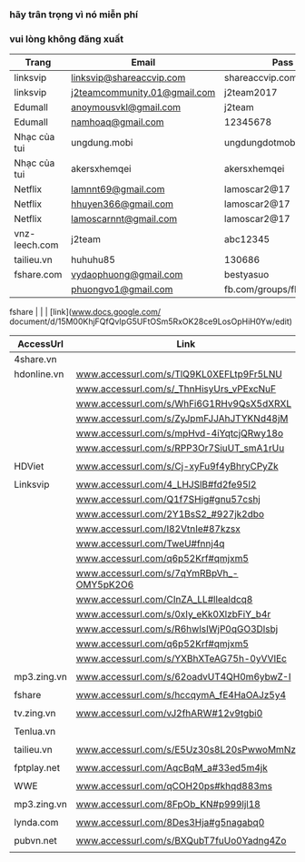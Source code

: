 ### hãy trân trọng vì nó miễn phí
### vui lòng không đăng xuất

Trang          | Email                         | Pass              | nguồn                       |
-------------- | ----------------------------- | ----------------- | -------                     |
linksvip       | linksvip@shareaccvip.com      | shareaccvip.com   | www.fb.com/499240453741413
linksvip       | j2teamcommunity.01@gmail.com  | j2team2017        | www.fb.com/502415123423946
Edumall        | anoymousvkl@gmail.com         | j2team            | www.fb.com/429143117417814
Edumall        | namhoaq@gmail.com             | 12345678          |
Nhạc của tui   | ungdung.mobi                  | ungdungdotmobi    |
Nhạc của tui   | akersxhemqei                  | akersxhemqei      | www.fb.com/504522519879873
Netflix        | lamnnt69@gmail.com            | lamoscar2@17      | www.fb.com/494840817514710
Netflix        | hhuyen366@gmail.com           | lamoscar2@17      | www.fb.com/494840817514710
Netflix        | lamoscarnnt@gmail.com         | lamoscar2@17      | www.fb.com/494840817514710
vnz-leech.com  | j2team		                   | abc12345          |
tailieu.vn     | huhuhu85                      | 130686            | www.fb.com/454106888254770
fshare.com	   | vydaophuong@gmail.com         | bestyasuo		   | www.fb.com/477284892603636
               | phuongvo1@gmail.com 		   | fb.com/groups/flixperience | www.fb.com/515245045474287

fshare         |                               |                   | [link](www.docs.google.com/
document/d/15M00KhjFQfQvIpG5UFtOSm5RxOK28ce9LosOpHiH0Yw/edit)

|AccessUrl| Link | Nguồn |
|---------|------|-------|
|4share.vn 	|  	| 
|hdonline.vn| www.accessurl.com/s/TlQ9KL0XEFLtp9Fr5LNU 	| www.fb.com/490081231324002
|			| www.accessurl.com/s/_ThnHisyUrs_vPExcNuF 	| www.fb.com/492743724391086
|			| www.accessurl.com/s/WhFi6G1RHv9QsX5dXRXL 	| www.fb.com/500695036929288
|			| www.accessurl.com/s/ZyJpmFJJAhJTYKNd48jM 	| www.fb.com/487211691610956
|			| www.accessurl.com/s/mpHvd-4iYqtcjQRwy18o 	| www.fb.com/509305606068231
|			| www.accessurl.com/s/RPP3Or7SiuUT_smA1rUu 	| www.fb.com/515780182087440
|			|											|
|HDViet		| www.accessurl.com/s/Cj-xyFu9f4yBhryCPyZk	| www.fb.com/506208076377984
|			|   										|
|Linksvip	| www.accessurl.com/4_LHJSlB#fd2fe95l2 		| 
|			| www.accessurl.com/Q1f7SHig#gnu57cshj 		| 
|			| www.accessurl.com/2Y1BsS2_#927jk2dbo 		| 
|			| www.accessurl.com/I82VtnIe#87kzsx 		| 
|			| www.accessurl.com/TweU#fnnj4q 			| 
|			| www.accessurl.com/q6p52Krf#qmjxm5 		|
|			| www.accessurl.com/s/7qYmRBpVh_-OMY5pK2O6 	| www.fb.com/502011766797615
|			| www.accessurl.com/CInZA_LL#llealdcq8 		| www.fb.com/461036374228488
|			| www.accessurl.com/s/0xIy_eKk0XlzbFiY_b4r 	| www.fb.com/509172796081512
|			| www.accessurl.com/s/R6hwlsIWjP0qGO3Dlsbj 	| www.fb.com/509172796081512
|			| www.accessurl.com/q6p52Krf#qmjxm5 		| www.fb.com/511494249182700
|			| www.accessurl.com/s/YXBhXTeAG75h-0yVVIEc 	|
|			|											|
|mp3.zing.vn| www.accessurl.com/s/62oadvUT4QH0m6ybwZ-I 	| www.fb.com/493301944335264
|			|											|
|fshare	 	| www.accessurl.com/s/hccqymA_fE4HaOAJz5y4	| www.fb.com/511078322557626
|			|											|
|tv.zing.vn	| www.accessurl.com/vJ2fhARW#12v9tgbi0 		| www.fb.com/471268223205303
|			|											|
|Tenlua.vn 	|  	| 
|			|											|
|tailieu.vn	| www.accessurl.com/s/E5Uz30s8L20sPwwoMmNz 	| www.fb.com/504337976564994
|			|											|
|fptplay.net| www.accessurl.com/AqcBqM_a#33ed5m4jk 		| www.fb.com/471269626538496
|			|											|
|WWE 		| www.accessurl.com/qCOH20ps#khqd883ms 		| 
|			|											|
|mp3.zing.vn| www.accessurl.com/8FpOb_KN#p999ljl18 		| www.fb.com/471663566499102
|			|											|
|lynda.com 	| www.accessurl.com/8Des3Hja#g5nagabq0 		| www.fb.com/478643662467759
|			|											|
|pubvn.net 	| www.accessurl.com/s/BXQubT7fuUo0Yadng4Zo 	| www.fb.com/502876996711092
|			|											|
